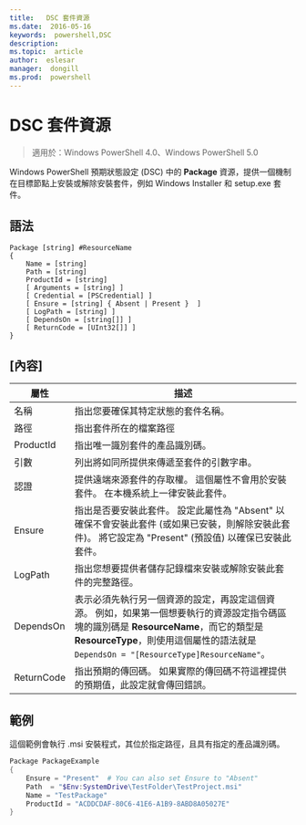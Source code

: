 ```yaml
---
title:   DSC 套件資源
ms.date:  2016-05-16
keywords:  powershell,DSC
description:  
ms.topic:  article
author:  eslesar
manager:  dongill
ms.prod:  powershell
---
```


# DSC 套件資源

> 適用於：Windows PowerShell 4.0、Windows PowerShell 5.0

Windows PowerShell 預期狀態設定 (DSC) 中的 **Package** 資源，提供一個機制在目標節點上安裝或解除安裝套件，例如 Windows Installer 和 setup.exe 套件。

## 語法

```
Package [string] #ResourceName
{
    Name = [string]
    Path = [string]
    ProductId = [string]
    [ Arguments = [string] ]
    [ Credential = [PSCredential] ]
    [ Ensure = [string] { Absent | Present }  ]
    [ LogPath = [string] ]
    [ DependsOn = [string[]] ]
    [ ReturnCode = [UInt32[]] ]
}
```

## [內容]
|  屬性  |  描述   | 
|---|---| 
| 名稱| 指出您要確保其特定狀態的套件名稱。| 
| 路徑| 指出套件所在的檔案路徑| 
| ProductId| 指出唯一識別套件的產品識別碼。| 
| 引數| 列出將如同所提供來傳遞至套件的引數字串。| 
| 認證| 提供遠端來源套件的存取權。 這個屬性不會用於安裝套件。 在本機系統上一律安裝此套件。| 
| Ensure| 指出是否要安裝此套件。 設定此屬性為 "Absent" 以確保不會安裝此套件 (或如果已安裝，則解除安裝此套件)。 將它設定為 "Present" (預設值) 以確保已安裝此套件。| 
| LogPath| 指出您想要提供者儲存記錄檔來安裝或解除安裝此套件的完整路徑。| 
| DependsOn | 表示必須先執行另一個資源的設定，再設定這個資源。 例如，如果第一個想要執行的資源設定指令碼區塊的識別碼是 **ResourceName**，而它的類型是 **ResourceType**，則使用這個屬性的語法就是 `DependsOn = "[ResourceType]ResourceName"`。| 
| ReturnCode| 指出預期的傳回碼。 如果實際的傳回碼不符這裡提供的預期值，此設定就會傳回錯誤。| 

## 範例

這個範例會執行 .msi 安裝程式，其位於指定路徑，且具有指定的產品識別碼。

```powershell
Package PackageExample
{
    Ensure = "Present"  # You can also set Ensure to "Absent"
    Path  = "$Env:SystemDrive\TestFolder\TestProject.msi"
    Name = "TestPackage"
    ProductId = "ACDDCDAF-80C6-41E6-A1B9-8ABD8A05027E"
} 
```



<!--HONumber=May16_HO3-->


